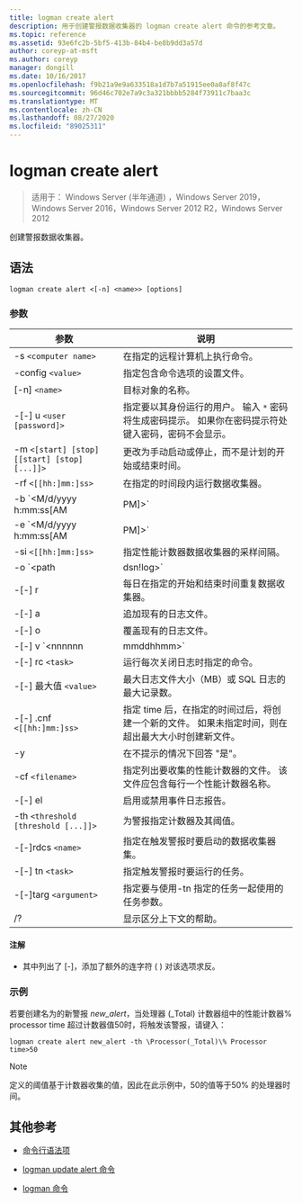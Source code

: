 ```yaml
---
title: logman create alert
description: 用于创建警报数据收集器的 logman create alert 命令的参考文章。
ms.topic: reference
ms.assetid: 93e6fc2b-5bf5-413b-84b4-be8b9dd3a57d
author: coreyp-at-msft
ms.author: coreyp
manager: dongill
ms.date: 10/16/2017
ms.openlocfilehash: f9b21a9e9a633518a1d7b7a51915ee0a8af8f47c
ms.sourcegitcommit: 96d46c702e7a9c3a321bbbb5284f73911c7baa3c
ms.translationtype: MT
ms.contentlocale: zh-CN
ms.lasthandoff: 08/27/2020
ms.locfileid: "89025311"
---
```

# <a name="logman-create-alert"></a>logman create alert

> 适用于： Windows Server (半年通道) ，Windows Server 2019，Windows Server 2016，Windows Server 2012 R2，Windows Server 2012

创建警报数据收集器。

## <a name="syntax"></a>语法

```
logman create alert <[-n] <name>> [options]
```

### <a name="parameters"></a>参数

| 参数 | 说明 |
| --------- | ----------- |
| -s `<computer name>` | 在指定的远程计算机上执行命令。 |
| -config `<value>` | 指定包含命令选项的设置文件。 |
| [-n] `<name>` | 目标对象的名称。 |
| -[-] u `<user [password]>` | 指定要以其身份运行的用户。 输入 `*` 密码将生成密码提示。 如果你在密码提示符处键入密码，密码不会显示。 |
| -m `<[start] [stop] [[start] [stop] [...]]>` | 更改为手动启动或停止，而不是计划的开始或结束时间。 |
| -rf `<[[hh:]mm:]ss>` | 在指定的时间段内运行数据收集器。 |
| -b `<M/d/yyyy h:mm:ss[AM|PM]>` | 开始在指定时间收集数据。 |
| -e `<M/d/yyyy h:mm:ss[AM|PM]>` | 结束在指定时间收集的数据。 |
| -si `<[[hh:]mm:]ss>` | 指定性能计数器数据收集器的采样间隔。 |
| -o `<path|dsn!log>` | 指定 SQL 数据库中的输出日志文件或 DSN 和日志集名称。 |
| -[-] r | 每日在指定的开始和结束时间重复数据收集器。 |
| -[-] a | 追加现有的日志文件。 |
| -[-] o | 覆盖现有的日志文件。 |
| -[-] v `<nnnnnn|mmddhhmm>` | 将文件版本信息附加到日志文件名称的末尾。 |
| -[-] rc `<task>` | 运行每次关闭日志时指定的命令。 |
| -[-] 最大值 `<value>` | 最大日志文件大小（MB）或 SQL 日志的最大记录数。 |
| -[-] .cnf `<[[hh:]mm:]ss>` | 指定 time 后，在指定的时间过后，将创建一个新的文件。 如果未指定时间，则在超出最大大小时创建新文件。 |
| -y | 在不提示的情况下回答 "是"。 |
| -cf `<filename>` | 指定列出要收集的性能计数器的文件。 该文件应包含每行一个性能计数器名称。 |
| -[-] el | 启用或禁用事件日志报告。 |
| -th `<threshold [threshold [...]]>` | 为警报指定计数器及其阈值。 |
| -[-]rdcs `<name>` | 指定在触发警报时要启动的数据收集器集。 |
| -[-] tn `<task>` | 指定触发警报时要运行的任务。 |
| -[-]targ `<argument>` | 指定要与使用-tn 指定的任务一起使用的任务参数。 |
| /? | 显示区分上下文的帮助。 |

#### <a name="remarks"></a>注解

- 其中列出了 [-]，添加了额外的连字符 ( ) 对该选项求反。

### <a name="examples"></a>示例

若要创建名为的新警报 *new_alert*，当处理器 (_Total) 计数器组中的性能计数器% processor time 超过计数器值50时，将触发该警报，请键入：

```
logman create alert new_alert -th \Processor(_Total)\% Processor time>50
```

> [!NOTE]
> 定义的阈值基于计数器收集的值，因此在此示例中，50的值等于50% 的处理器时间。

## <a name="additional-references"></a>其他参考

- [命令行语法项](command-line-syntax-key.md)

- [logman update alert 命令](logman-update-alert.md)

- [logman 命令](logman.md)
